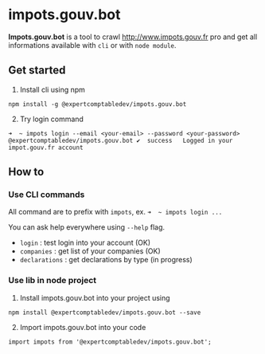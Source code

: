 # impots.gouv.bot

**Impots.gouv.bot** is a tool to crawl http://www.impots.gouv.fr pro and get all informations available with `cli` or with `node module`.

## Get started

1. Install cli using npm

```
npm install -g @expertcomptabledev/impots.gouv.bot
```

2. Try login command

```
➜  ~ impots login --email <your-email> --password <your-password>
@expertcomptabledev/impots.gouv.bot ✔  success   Logged in your impot.gouv.fr account
```

## How to

### Use CLI commands

All command are to prefix with `impots`, ex. `➜  ~ impots login ...`

You can ask help everywhere using `--help` flag.

* `login` : test login into your account (OK)
* `companies` : get list of your companies (OK)
* `declarations` : get declarations by type (in progress)

### Use lib in node project

1. Install impots.gouv.bot into your project using 

```
npm install @expertcomptabledev/impots.gouv.bot --save
```

2. Import impots.gouv.bot into your code

```
import impots from '@expertcomptabledev/impots.gouv.bot';
```